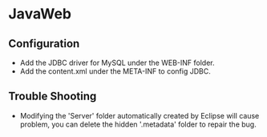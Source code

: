 # JavaWeb
## Configuration
- Add the JDBC driver for MySQL under the WEB-INF folder.
- Add the content.xml under the META-INF to config JDBC.
## Trouble Shooting
- Modifying the 'Server' folder automatically created by Eclipse will cause problem, you can delete the hidden '.metadata' folder to repair the bug.
